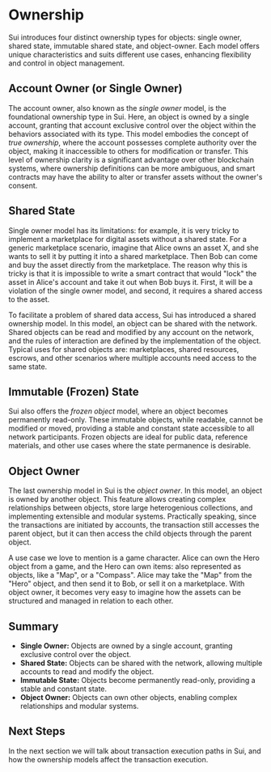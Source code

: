 # Ownership

Sui introduces four distinct ownership types for objects: single owner, shared state, immutable shared state, and object-owner. Each model offers unique characteristics and suits different use cases, enhancing flexibility and control in object management.


## Account Owner (or Single Owner)

The account owner, also known as the *single owner* model, is the foundational ownership type in Sui. Here, an object is owned by a single account, granting that account exclusive control over the object within the behaviors associated with its type. This model embodies the concept of *true ownership*, where the account possesses complete authority over the object, making it inaccessible to others for modification or transfer. This level of ownership clarity is a significant advantage over other blockchain systems, where ownership definitions can be more ambiguous, and smart contracts may have the ability to alter or transfer assets without the owner's consent.

<!-- TODO: add an example -->

## Shared State

Single owner model has its limitations: for example, it is very tricky to implement a marketplace for digital assets without a shared state. For a generic marketplace scenario, imagine that Alice owns an asset X, and she wants to sell it by putting it into a shared marketplace. Then Bob can come and buy the asset directly from the marketplace. The reason why this is tricky is that it is impossible to write a smart contract that would "lock" the asset in Alice's account and take it out when Bob buys it. First, it will be a violation of the single owner model, and second, it requires a shared access to the asset.

To facilitate a problem of shared data access, Sui has introduced a shared ownership model. In this model, an object can be shared with the network. Shared objects can be read and modified by any account on the network, and the rules of interaction are defined by the implementation of the object. Typical uses for shared objects are: marketplaces, shared resources, escrows, and other scenarios where multiple accounts need access to the same state.

## Immutable (Frozen) State

Sui also offers the *frozen object* model, where an object becomes permanently read-only. These immutable objects, while readable, cannot be modified or moved, providing a stable and constant state accessible to all network participants. Frozen objects are ideal for public data, reference materials, and other use cases where the state permanence is desirable.

## Object Owner

The last ownership model in Sui is the *object owner*. In this model, an object is owned by another object. This feature allows creating complex relationships between objects, store large heterogenious collections, and implementing extensible and modular systems. Practically speaking, since the transactions are initiated by accounts, the transaction still accesses the parent object, but it can then access the child objects through the parent object.

A use case we love to mention is a game character. Alice can own the Hero object from a game, and the Hero can own items: also represented as objects, like a "Map", or a "Compass". Alice may take the "Map" from the "Hero" object, and then send it to Bob, or sell it on a marketplace. With object owner, it becomes very easy to imagine how the assets can be structured and managed in relation to each other.

## Summary

- **Single Owner:** Objects are owned by a single account, granting exclusive control over the object.
- **Shared State:** Objects can be shared with the network, allowing multiple accounts to read and modify the object.
- **Immutable State:** Objects become permanently read-only, providing a stable and constant state.
- **Object Owner:** Objects can own other objects, enabling complex relationships and modular systems.

## Next Steps

In the next section we will talk about transaction execution paths in Sui, and how the ownership models affect the transaction execution.
